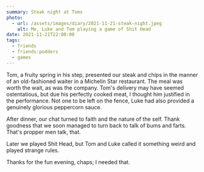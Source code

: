 ```yaml
---
summary: Steak night at Toms
photo:
  - url: /assets/images/diary/2021-11-21-steak-night.jpeg
    alt: Me, Luke and Tom playing a game of Shit Head
date: 2021-11-21T22:00:00
tags:
  - friends
  - friends:podders
  - games
---
```

Tom, a fruity spring in his step, presented our steak and chips in the manner of an old-fashioned waiter in a Michelin Star restaurant. The meal was worth the wait, as was the company. Tom's delivery may have seemed ostentatious, but due his perfectly cooked meat, I thought him justified in the performance. Not one to be left on the fence, Luke had also provided a genuinely glorious peppercorn sauce. 

After dinner, our chat turned to faith and the nature of the self. Thank goodness that we soon managed to turn back to talk of bums and farts. That's propper men talk, that.

Later we played Shit Head, but Tom and Luke called it something weird and played strange rules. 

Thanks for the fun evening, chaps; I needed that.